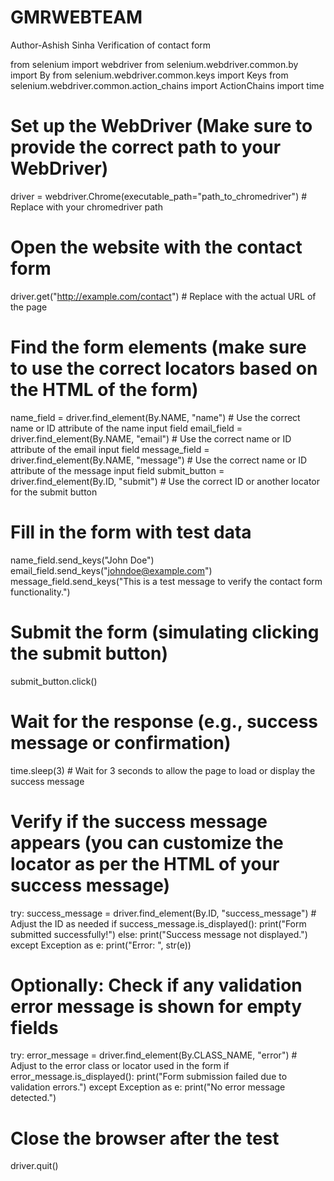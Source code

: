 # GMRWEBTEAM
Author-Ashish Sinha
Verification of contact form

from selenium import webdriver
from selenium.webdriver.common.by import By
from selenium.webdriver.common.keys import Keys
from selenium.webdriver.common.action_chains import ActionChains
import time

# Set up the WebDriver (Make sure to provide the correct path to your WebDriver)
driver = webdriver.Chrome(executable_path="path_to_chromedriver")  # Replace with your chromedriver path

# Open the website with the contact form
driver.get("http://example.com/contact")  # Replace with the actual URL of the page

# Find the form elements (make sure to use the correct locators based on the HTML of the form)
name_field = driver.find_element(By.NAME, "name")  # Use the correct name or ID attribute of the name input field
email_field = driver.find_element(By.NAME, "email")  # Use the correct name or ID attribute of the email input field
message_field = driver.find_element(By.NAME, "message")  # Use the correct name or ID attribute of the message input field
submit_button = driver.find_element(By.ID, "submit")  # Use the correct ID or another locator for the submit button

# Fill in the form with test data
name_field.send_keys("John Doe")
email_field.send_keys("johndoe@example.com")
message_field.send_keys("This is a test message to verify the contact form functionality.")

# Submit the form (simulating clicking the submit button)
submit_button.click()

# Wait for the response (e.g., success message or confirmation)
time.sleep(3)  # Wait for 3 seconds to allow the page to load or display the success message

# Verify if the success message appears (you can customize the locator as per the HTML of your success message)
try:
    success_message = driver.find_element(By.ID, "success_message")  # Adjust the ID as needed
    if success_message.is_displayed():
        print("Form submitted successfully!")
    else:
        print("Success message not displayed.")
except Exception as e:
    print("Error: ", str(e))

# Optionally: Check if any validation error message is shown for empty fields
try:
    error_message = driver.find_element(By.CLASS_NAME, "error")  # Adjust to the error class or locator used in the form
    if error_message.is_displayed():
        print("Form submission failed due to validation errors.")
except Exception as e:
    print("No error message detected.")

# Close the browser after the test
driver.quit()

